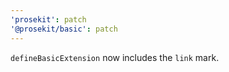 ```yaml
---
'prosekit': patch
'@prosekit/basic': patch
---
```


`defineBasicExtension` now includes the `link` mark.

